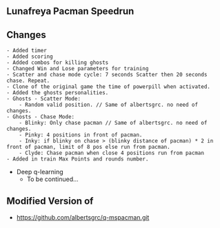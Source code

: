 ## Lunafreya Pacman Speedrun

## Changes
    - Added timer
    - Added scoring
    - Added combos for killing ghosts
    - Changed Win and Lose parameters for training 
    - Scatter and chase mode cycle: 7 seconds Scatter then 20 seconds chase. Repeat.
    - Clone of the original game the time of powerpill when activated.
    - Added the ghosts personalities.
    - Ghosts - Scatter Mode:
        - Random valid position. // Same of albertsgrc. no need of changes.
    - Ghosts - Chase Mode:
        - Blinky: Only chase pacman // Same of albertsgrc. no need of changes.
        - Pinky: 4 positions in front of pacman.
        - Inky: if blinky on chase > (blinky distance of pacman) * 2 in front of pacman, limit of 8 pos else run from pacman.
        - Clyde: Chase pacman when close 4 positions run from pacman
    - Added in train Max Points and rounds number.

- Deep q-learning
    - To be continued...

## Modified Version of

- https://github.com/albertsgrc/q-mspacman.git
